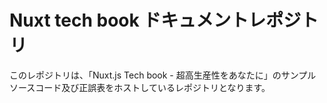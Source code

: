 # Nuxt tech book ドキュメントレポジトリ

このレポジトリは、「Nuxt.js Tech book - 超高生産性をあなたに」のサンプルソースコード及び正誤表をホストしているレポジトリとなります。

